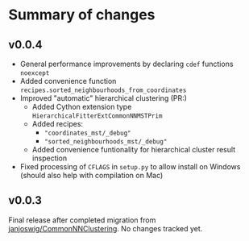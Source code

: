 Summary of changes
==================

v0.0.4
------

  * General performance improvements by declaring `cdef` functions `noexcept`
  * Added convenience function `recipes.sorted_neighbourhoods_from_coordinates`
  * Improved "automatic" hierarchical clustering (PR:)
    * Added Cython extension type `HierarchicalFitterExtCommonNNMSTPrim`
    * Added recipes:
       * `"coordinates_mst/_debug"`
       * `"sorted_neighbourhoods_mst/_debug"`
    * Added convenience funtionality for hierarchical cluster result inspection
  * Fixed processing of `CFLAGS` in `setup.py` to allow install on Windows (should also help with compilation on Mac)

v0.0.3
------

Final release after completed migration from [janjoswig/CommonNNClustering](https://github.com/janjoswig/CommonNNClustering). No changes tracked yet.